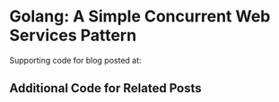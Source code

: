# Golang: A Simple Concurrent Web Services Pattern
Supporting code for blog posted at: 

## Additional Code for Related Posts
